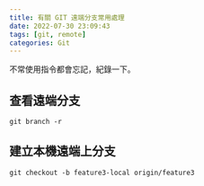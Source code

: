 ```yaml
---
title: 有關 GIT 遠端分支常用處理
date: 2022-07-30 23:09:43
tags: [git, remote]
categories: Git
---
```


不常使用指令都會忘記，紀錄一下。

<!--more-->

## 查看遠端分支

```
git branch -r

```

## 建立本機遠端上分支


```
git checkout -b feature3-local origin/feature3

```
